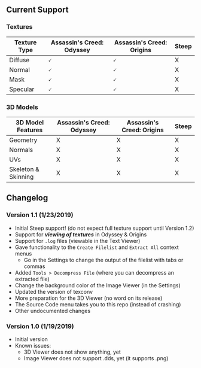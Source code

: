 ## Current Support
### Textures
| Texture Type | Assassin's Creed: Odyssey | Assassin's Creed: Origins | Steep |
|--------------|---------------------------|---------------------------|-------|
| Diffuse      | 🗸                        | 🗸                        | X     |
| Normal       | 🗸                        | 🗸                        | X     |
| Mask         | 🗸                        | 🗸                        | X     |
| Specular     | 🗸                        | 🗸                        | X     |

### 3D Models
|  3D Model Features  | Assassin's Creed: Odyssey | Assassin's Creed: Origins | Steep |
|---------------------|---------------------------|---------------------------|-------|
| Geometry            | X                         | X                         | X     |
| Normals             | X                         | X                         | X     |
| UVs                 | X                         | X                         | X     |
| Skeleton & Skinning | X                         | X                         | X     |

## Changelog
### Version 1.1 (1/23/2019)
- Initial Steep support! (do not expect full texture support until Version 1.2)
- Support for ***viewing of textures*** in Odyssey & Origins
- Support for `.log` files (viewable in the Text Viewer)
- Gave functionality to the `Create Filelist` and `Extract All` context menus
  - Go in the Settings to change the output of the filelist with tabs or commas
- Added `Tools > Decompress File` (where you can decompress an extracted file)
- Change the background color of the Image Viewer (in the Settings)
- Updated the version of texconv
- More preparation for the 3D Viewer (no word on its release)
- The Source Code menu takes you to this repo (instead of crashing)
- Other undocumented changes

### Version 1.0 (1/19/2019)
- Initial version
- Known issues:
  - 3D Viewer does not show anything, yet
  - Image Viewer does not support .dds, yet (it supports .png)
